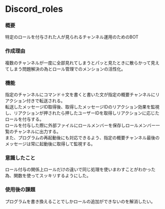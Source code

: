 # Discord_roles
### 概要  
特定のロールを付与された人が見られるチャンネル運用のためのBOT

### 作成理由  
複数のチャンネルが一度に全部見れてしまうとパッと見たときに散らかって見えてしまう問題解決の為とロール管理でのメンションの活性化。

### 機能  
指定のチャンネルにコマンド＋文を書くと書いた文が指定の概要チャンネルにリアクション付きで転送される。  
転送したメッセージID取得後、取得したメッセージIDのリアクション効果を監視し、リアクションが押されたら押したユーザーIDを取得しリアクションに応じたロールを付与する。  
ロールを付与した際に外部ファイルにロールメンバーを保存しロールメンバー一覧のチャンネルに出力する。  
また、プログラムの再起動後にも対応できるよう、指定の概要チャンネル最後のメッセージは常に起動後に取得して監視する。  

### 意識したこと  
ロール付与の関係上ロールだけの違いで同じ処理を使いまわすことがわかった為、関数を使ってスッキリするようにした。

### 使用後の課題  
プログラムを書き換えることでしかロールの追加ができないのを解消したい。
